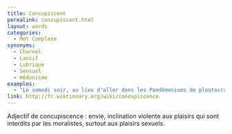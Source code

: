```yaml
---
title: Concupiscent
permalink: concupiscent.html
layout: words
categories:
  - Mot Complexe
synonyms:
  - Charnel
  - Lascif
  - Lubrique
  - Sensuel
  - Hédonisme
examples:
  - "Le samedi soir, au lieu d'aller dans les Pandémoniums de ploutocrates concupiscents, faites donc cet exemple non trivial."
link: http://fr.wiktionary.org/wiki/concupiscence
---
```


Adjectif de concupiscence : envie, inclination violente aux plaisirs qui sont interdits par les moralistes, surtout aux plaisirs sexuels.
